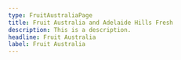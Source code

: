 ```yaml
---
type: FruitAustraliaPage
title: Fruit Australia and Adelaide Hills Fresh
description: This is a description.
headline: Fruit Australia
label: Fruit Australia
---
```

